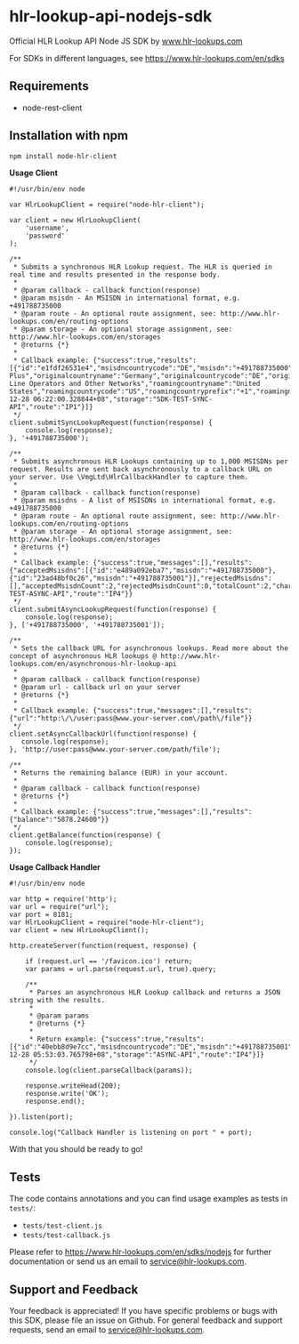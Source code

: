 hlr-lookup-api-nodejs-sdk
=========================
Official HLR Lookup API Node JS SDK by www.hlr-lookups.com

For SDKs in different languages, see https://www.hlr-lookups.com/en/sdks

Requirements
------------
* node-rest-client

Installation with npm
---------------------
```bash
npm install node-hlr-client
```

**Usage Client**
```node
#!/usr/bin/env node

var HlrLookupClient = require("node-hlr-client");

var client = new HlrLookupClient(
    'username',
    'password'
);

/**
 * Submits a synchronous HLR Lookup request. The HLR is queried in real time and results presented in the response body.
 *
 * @param callback - callback function(response)
 * @param msisdn - An MSISDN in international format, e.g. +491788735000
 * @param route - An optional route assignment, see: http://www.hlr-lookups.com/en/routing-options
 * @param storage - An optional storage assignment, see: http://www.hlr-lookups.com/en/storages
 * @returns {*}
 *
 * Callback example: {"success":true,"results":[{"id":"e1fdf26531e4","msisdncountrycode":"DE","msisdn":"+491788735000","statuscode":"HLRSTATUS_DELIVERED","hlrerrorcodeid":null,"subscriberstatus":"SUBSCRIBERSTATUS_CONNECTED","imsi":"262031300000000","mccmnc":"26203","mcc":"262","mnc":"03","msin":"1300000000","servingmsc":"140445","servinghlr":null,"originalnetworkname":"E-Plus","originalcountryname":"Germany","originalcountrycode":"DE","originalcountryprefix":"+49","originalnetworkprefix":"178","roamingnetworkname":"Fixed Line Operators and Other Networks","roamingcountryname":"United States","roamingcountrycode":"US","roamingcountryprefix":"+1","roamingnetworkprefix":"404455","portednetworkname":null,"portedcountryname":null,"portedcountrycode":null,"portedcountryprefix":null,"portednetworkprefix":null,"isvalid":"Yes","isroaming":"Yes","isported":"No","usercharge":"0.0100","inserttime":"2014-12-28 06:22:00.328844+08","storage":"SDK-TEST-SYNC-API","route":"IP1"}]}
 */
client.submitSyncLookupRequest(function(response) {
    console.log(response);
}, '+491788735000');

/**
 * Submits asynchronous HLR Lookups containing up to 1,000 MSISDNs per request. Results are sent back asynchronously to a callback URL on your server. Use \VmgLtd\HlrCallbackHandler to capture them.
 *
 * @param callback - callback function(response)
 * @param msisdns - A list of MSISDNs in international format, e.g. +491788735000
 * @param route - An optional route assignment, see: http://www.hlr-lookups.com/en/routing-options
 * @param storage - An optional storage assignment, see: http://www.hlr-lookups.com/en/storages
 * @returns {*}
 *
 * Callback example: {"success":true,"messages":[],"results":{"acceptedMsisdns":[{"id":"e489a092eba7","msisdn":"+491788735000"},{"id":"23ad48bf0c26","msisdn":"+491788735001"}],"rejectedMsisdns":[],"acceptedMsisdnCount":2,"rejectedMsisdnCount":0,"totalCount":2,"charge":0.02,"storage":"SDK-TEST-ASYNC-API","route":"IP4"}}
 */
client.submitAsyncLookupRequest(function(response) {
    console.log(response);
}, ['+491788735000', '+491788735001']);

/**
 * Sets the callback URL for asynchronous lookups. Read more about the concept of asynchronous HLR lookups @ http://www.hlr-lookups.com/en/asynchronous-hlr-lookup-api
 *
 * @param callback - callback function(response)
 * @param url - callback url on your server
 * @returns {*}
 *
 * Callback example: {"success":true,"messages":[],"results":{"url":"http:\/\/user:pass@www.your-server.com\/path\/file"}}
 */
client.setAsyncCallbackUrl(function(response) {
   console.log(response);
}, 'http://user:pass@www.your-server.com/path/file');

/**
 * Returns the remaining balance (EUR) in your account.
 *
 * @param callback - callback function(response)
 * @returns {*}
 *
 * Callback example: {"success":true,"messages":[],"results":{"balance":"5878.24600"}}
 */
client.getBalance(function(response) {
    console.log(response);
});
```

**Usage Callback Handler**
```node
#!/usr/bin/env node

var http = require('http');
var url = require("url");
var port = 8181;
var HlrLookupClient = require("node-hlr-client");
var client = new HlrLookupClient();

http.createServer(function(request, response) {

    if (request.url == '/favicon.ico') return;
    var params = url.parse(request.url, true).query;

    /**
     * Parses an asynchronous HLR Lookup callback and returns a JSON string with the results.
     *
     * @param params
     * @returns {*}
     *
     * Return example: {"success":true,"results":[{"id":"40ebb8d9e7cc","msisdncountrycode":"DE","msisdn":"+491788735001","statuscode":"HLRSTATUS_DELIVERED","hlrerrorcodeid":null,"subscriberstatus":"SUBSCRIBERSTATUS_CONNECTED","imsi":"262032000000000","mccmnc":"26203","mcc":"262","mnc":"03","msin":"2000000000","servingmsc":"491770","servinghlr":null,"originalnetworkname":"178","originalcountryname":"Germany","originalcountrycode":"DE","originalcountryprefix":"+49","originalnetworkprefix":"178","roamingnetworkname":null,"roamingcountryname":null,"roamingcountrycode":null,"roamingcountryprefix":null,"roamingnetworkprefix":null,"portednetworkname":null,"portedcountryname":null,"portedcountrycode":null,"portedcountryprefix":null,"portednetworkprefix":null,"isvalid":"Yes","isroaming":"No","isported":"No","usercharge":"0.0100","inserttime":"2014-12-28 05:53:03.765798+08","storage":"ASYNC-API","route":"IP4"}]}
     */
    console.log(client.parseCallback(params));

    response.writeHead(200);
    response.write('OK');
    response.end();

}).listen(port);

console.log("Callback Handler is listening on port " + port);
```

With that you should be ready to go!

Tests
-----

The code contains annotations and you can find usage examples as tests in `tests/`:
* `tests/test-client.js`
* `tests/test-callback.js`

Please refer to https://www.hlr-lookups.com/en/sdks/nodejs for further documentation or send us an email to service@hlr-lookups.com.

Support and Feedback
--------------------
Your feedback is appreciated! If you have specific problems or bugs with this SDK, please file an issue on Github. For general feedback and support requests, send an email to service@hlr-lookups.com.


